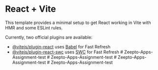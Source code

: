 # React + Vite

This template provides a minimal setup to get React working in Vite with HMR and some ESLint rules.

Currently, two official plugins are available:

- [@vitejs/plugin-react](https://github.com/vitejs/vite-plugin-react/blob/main/packages/plugin-react/README.md) uses [Babel](https://babeljs.io/) for Fast Refresh
- [@vitejs/plugin-react-swc](https://github.com/vitejs/vite-plugin-react-swc) uses [SWC](https://swc.rs/) for Fast Refresh
#   Z e e p t o - A p p s - A s s i g n m e n t - t e s t  
 #   Z e e p t o - A p p s - A s s i g n m e n t - t e s t  
 #   Z e e p t o - A p p s - A s s i g n m e n t - t e s t  
 #   Z e e p t o - A p p s - A s s i g n m e n t - t e s t  
 